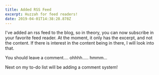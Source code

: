 ```yaml
---
title: Added RSS Feed
excerpt: Huzzah for feed readers!
date: 2019-04-01T14:38:28.878Z
---
```

I've added an rss feed to the blog, so in theory, you can now subscribe in your favorite feed reader. At the moment, it only has the excerpt, and not the content. If there is interest in the content being in there, I will look into that.

You should leave a comment.... ohhhh..... hmmm...

Next on my to-do list will be adding a comment system!
